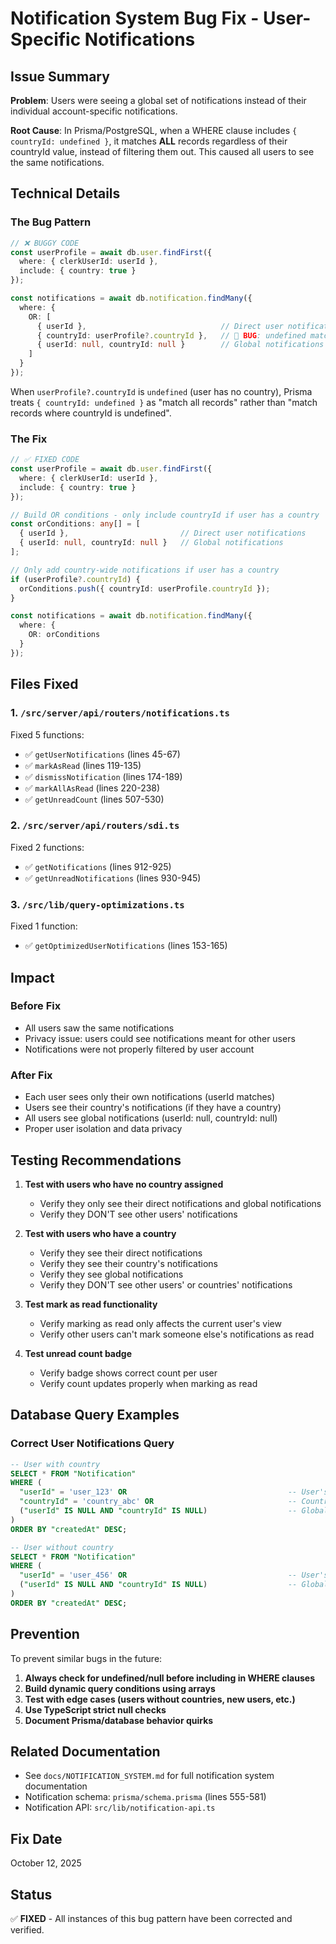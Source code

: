 # Notification System Bug Fix - User-Specific Notifications

## Issue Summary

**Problem**: Users were seeing a global set of notifications instead of their individual account-specific notifications.

**Root Cause**: In Prisma/PostgreSQL, when a WHERE clause includes `{ countryId: undefined }`, it matches **ALL** records regardless of their countryId value, instead of filtering them out. This caused all users to see the same notifications.

## Technical Details

### The Bug Pattern

```typescript
// ❌ BUGGY CODE
const userProfile = await db.user.findFirst({
  where: { clerkUserId: userId },
  include: { country: true }
});

const notifications = await db.notification.findMany({
  where: {
    OR: [
      { userId },                              // Direct user notifications
      { countryId: userProfile?.countryId },   // 🐛 BUG: undefined matches ALL!
      { userId: null, countryId: null }        // Global notifications
    ]
  }
});
```

When `userProfile?.countryId` is `undefined` (user has no country), Prisma treats `{ countryId: undefined }` as "match all records" rather than "match records where countryId is undefined".

### The Fix

```typescript
// ✅ FIXED CODE
const userProfile = await db.user.findFirst({
  where: { clerkUserId: userId },
  include: { country: true }
});

// Build OR conditions - only include countryId if user has a country
const orConditions: any[] = [
  { userId },                         // Direct user notifications
  { userId: null, countryId: null }   // Global notifications
];

// Only add country-wide notifications if user has a country
if (userProfile?.countryId) {
  orConditions.push({ countryId: userProfile.countryId });
}

const notifications = await db.notification.findMany({
  where: {
    OR: orConditions
  }
});
```

## Files Fixed

### 1. `/src/server/api/routers/notifications.ts`
Fixed 5 functions:
- ✅ `getUserNotifications` (lines 45-67)
- ✅ `markAsRead` (lines 119-135)
- ✅ `dismissNotification` (lines 174-189)
- ✅ `markAllAsRead` (lines 220-238)
- ✅ `getUnreadCount` (lines 507-530)

### 2. `/src/server/api/routers/sdi.ts`
Fixed 2 functions:
- ✅ `getNotifications` (lines 912-925)
- ✅ `getUnreadNotifications` (lines 930-945)

### 3. `/src/lib/query-optimizations.ts`
Fixed 1 function:
- ✅ `getOptimizedUserNotifications` (lines 153-165)

## Impact

### Before Fix
- All users saw the same notifications
- Privacy issue: users could see notifications meant for other users
- Notifications were not properly filtered by user account

### After Fix
- Each user sees only their own notifications (userId matches)
- Users see their country's notifications (if they have a country)
- All users see global notifications (userId: null, countryId: null)
- Proper user isolation and data privacy

## Testing Recommendations

1. **Test with users who have no country assigned**
   - Verify they only see their direct notifications and global notifications
   - Verify they DON'T see other users' notifications

2. **Test with users who have a country**
   - Verify they see their direct notifications
   - Verify they see their country's notifications
   - Verify they see global notifications
   - Verify they DON'T see other users' or countries' notifications

3. **Test mark as read functionality**
   - Verify marking as read only affects the current user's view
   - Verify other users can't mark someone else's notifications as read

4. **Test unread count badge**
   - Verify badge shows correct count per user
   - Verify count updates properly when marking as read

## Database Query Examples

### Correct User Notifications Query
```sql
-- User with country
SELECT * FROM "Notification"
WHERE (
  "userId" = 'user_123' OR                                    -- User's notifications
  "countryId" = 'country_abc' OR                              -- Country notifications
  ("userId" IS NULL AND "countryId" IS NULL)                  -- Global notifications
)
ORDER BY "createdAt" DESC;

-- User without country
SELECT * FROM "Notification"
WHERE (
  "userId" = 'user_456' OR                                    -- User's notifications
  ("userId" IS NULL AND "countryId" IS NULL)                  -- Global notifications
)
ORDER BY "createdAt" DESC;
```

## Prevention

To prevent similar bugs in the future:

1. **Always check for undefined/null before including in WHERE clauses**
2. **Build dynamic query conditions using arrays**
3. **Test with edge cases (users without countries, new users, etc.)**
4. **Use TypeScript strict null checks**
5. **Document Prisma/database behavior quirks**

## Related Documentation

- See `docs/NOTIFICATION_SYSTEM.md` for full notification system documentation
- Notification schema: `prisma/schema.prisma` (lines 555-581)
- Notification API: `src/lib/notification-api.ts`

## Fix Date

October 12, 2025

## Status

✅ **FIXED** - All instances of this bug pattern have been corrected and verified.

